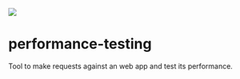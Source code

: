 ![](https://travis-ci.org/BakeCode/performance-testing.svg?branch=master)
# performance-testing
Tool to make requests against an web app and test its performance.
